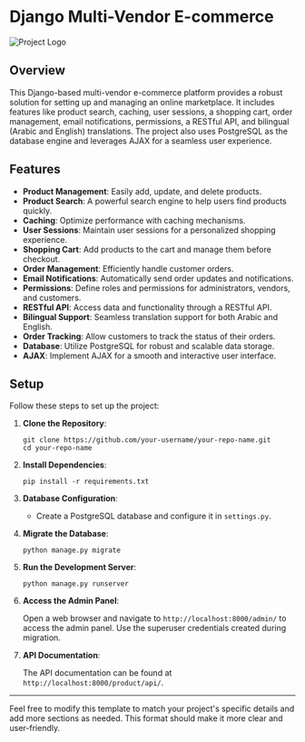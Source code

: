 # Django Multi-Vendor E-commerce

![Project Logo](link-to-your-logo.png) <!-- Replace with your project logo or screenshot -->

## Overview

This Django-based multi-vendor e-commerce platform provides a robust solution for setting up and managing an online marketplace. It includes features like product search, caching, user sessions, a shopping cart, order management, email notifications, permissions, a RESTful API, and bilingual (Arabic and English) translations. The project also uses PostgreSQL as the database engine and leverages AJAX for a seamless user experience.

## Features

- **Product Management**: Easily add, update, and delete products.
- **Product Search**: A powerful search engine to help users find products quickly.
- **Caching**: Optimize performance with caching mechanisms.
- **User Sessions**: Maintain user sessions for a personalized shopping experience.
- **Shopping Cart**: Add products to the cart and manage them before checkout.
- **Order Management**: Efficiently handle customer orders.
- **Email Notifications**: Automatically send order updates and notifications.
- **Permissions**: Define roles and permissions for administrators, vendors, and customers.
- **RESTful API**: Access data and functionality through a RESTful API.
- **Bilingual Support**: Seamless translation support for both Arabic and English.
- **Order Tracking**: Allow customers to track the status of their orders.
- **Database**: Utilize PostgreSQL for robust and scalable data storage.
- **AJAX**: Implement AJAX for a smooth and interactive user interface.

## Setup

Follow these steps to set up the project:

1. **Clone the Repository**:

   ```shell
   git clone https://github.com/your-username/your-repo-name.git
   cd your-repo-name
   ```

2. **Install Dependencies**:

   ```shell
   pip install -r requirements.txt
   ```

3. **Database Configuration**:

   - Create a PostgreSQL database and configure it in `settings.py`.

4. **Migrate the Database**:

   ```shell
   python manage.py migrate
   ```

5. **Run the Development Server**:

   ```shell
   python manage.py runserver
   ```

6. **Access the Admin Panel**:

   Open a web browser and navigate to `http://localhost:8000/admin/` to access the admin panel. Use the superuser credentials created during migration.

7. **API Documentation**:

   The API documentation can be found at `http://localhost:8000/product/api/`.




---

Feel free to modify this template to match your project's specific details and add more sections as needed. This format should make it more clear and user-friendly.
